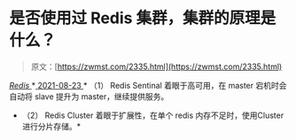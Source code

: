 <!--yml
category: 未分类
date: 0001-01-01 00:00:00
-->

# 是否使用过 Redis 集群，集群的原理是什么？

> 原文：[https://zwmst.com/2335.html](https://zwmst.com/2335.html)

   [ *Redis* ](https://zwmst.com/redis)*[ <time datetime="2021-08-23T09:49:20+08:00"> 2021-08-23 </time> ](https://zwmst.com/2335.html)  *   （1） Redis Sentinal 着眼于高可用，在 master 宕机时会自动将 slave 提升为 master，继续提供服务。
*   （2） Redis Cluster 着眼于扩展性，在单个 redis 内存不足时，使用Cluster 进行分片存储。*